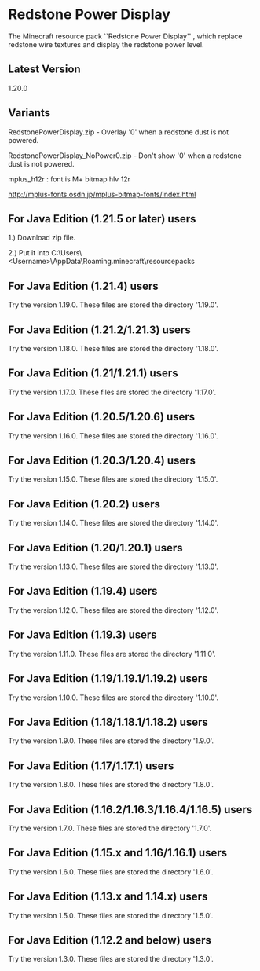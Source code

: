 # Redstone Power Display
The Minecraft resource pack ``Redstone Power Display'' , which replace redstone wire textures and display the redstone power level.

## Latest Version
1.20.0

## Variants
RedstonePowerDisplay.zip - Overlay '0' when a redstone dust is not powered.

RedstonePowerDisplay_NoPower0.zip - Don't show '0' when a redstone dust is not powered.

mplus_h12r : font is M+ bitmap hlv 12r

http://mplus-fonts.osdn.jp/mplus-bitmap-fonts/index.html

## For Java Edition (1.21.5 or later) users
1.) Download zip file.

2.) Put it into C:\Users\\\<Username\>\AppData\Roaming\.minecraft\resourcepacks

## For Java Edition (1.21.4) users
Try the version 1.19.0. These files are stored the directory '1.19.0'.

## For Java Edition (1.21.2/1.21.3) users
Try the version 1.18.0. These files are stored the directory '1.18.0'.

## For Java Edition (1.21/1.21.1) users
Try the version 1.17.0. These files are stored the directory '1.17.0'.

## For Java Edition (1.20.5/1.20.6) users
Try the version 1.16.0. These files are stored the directory '1.16.0'.

## For Java Edition (1.20.3/1.20.4) users
Try the version 1.15.0. These files are stored the directory '1.15.0'.

## For Java Edition (1.20.2) users
Try the version 1.14.0. These files are stored the directory '1.14.0'.

## For Java Edition (1.20/1.20.1) users
Try the version 1.13.0. These files are stored the directory '1.13.0'.

## For Java Edition (1.19.4) users
Try the version 1.12.0. These files are stored the directory '1.12.0'.

## For Java Edition (1.19.3) users
Try the version 1.11.0. These files are stored the directory '1.11.0'.

## For Java Edition (1.19/1.19.1/1.19.2) users
Try the version 1.10.0. These files are stored the directory '1.10.0'.

## For Java Edition (1.18/1.18.1/1.18.2) users
Try the version 1.9.0. These files are stored the directory '1.9.0'.

## For Java Edition (1.17/1.17.1) users
Try the version 1.8.0. These files are stored the directory '1.8.0'.

## For Java Edition (1.16.2/1.16.3/1.16.4/1.16.5) users
Try the version 1.7.0. These files are stored the directory '1.7.0'.

## For Java Edition (1.15.x and 1.16/1.16.1) users
Try the version 1.6.0. These files are stored the directory '1.6.0'.

## For Java Edition (1.13.x and 1.14.x) users
Try the version 1.5.0. These files are stored the directory '1.5.0'.

## For Java Edition (1.12.2 and below) users
Try the version 1.3.0. These files are stored the directory '1.3.0'.
